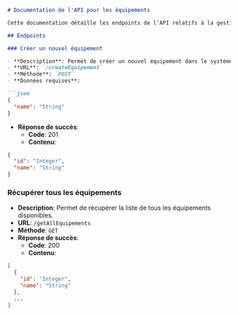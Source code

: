 ```markdown
# Documentation de l'API pour les équipements

Cette documentation détaille les endpoints de l'API relatifs à la gestion des équipements dans l'application.

## Endpoints

### Créer un nouvel équipement

- **Description**: Permet de créer un nouvel équipement dans le système.
- **URL**: `/createEquipement`
- **Méthode**: `POST`
- **Données requises**:

```json
{
  "name": "String"
}
```

- **Réponse de succès**:
  - **Code**: 201
  - **Contenu**:

```json
{
  "id": "Integer",
  "name": "String"
}
```

### Récupérer tous les équipements

- **Description**: Permet de récupérer la liste de tous les équipements disponibles.
- **URL**: `/getAllEquipements`
- **Méthode**: `GET`
- **Réponse de succès**:
  - **Code**: 200
  - **Contenu**:

```json
[
  {
    "id": "Integer",
    "name": "String"
  },
  ...
]
```